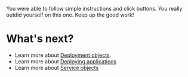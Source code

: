 You were able to follow simple instructions and click buttons.
You really outdid yourself on this one.
Keep up the good work!

# What's next?

* Learn more about [Deployment objects](https://kubernetes.io/docs/concepts/workloads/controllers/deployment/).
* Learn more about [Deploying applications](https://kubernetes.io/docs/tasks/run-application/run-stateless-application-deployment/)
* Learn more about [Service objects](https://kubernetes.io/docs/concepts/services-networking/service/)